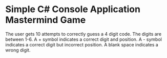 # Simple C# Console Application Mastermind Game
  The user gets 10 attempts to correctly guess a 4 digit code.
  The digits are between 1-6.
  A + symbol indicates a correct digit and position.
  A - symbol indicates a correct digit but incorrect position.
  A blank space indicates a wrong digit. 
